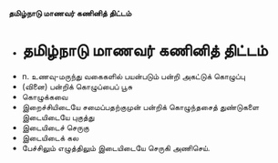 **தமிழ்நாடு மாணவர் கணினித் திட்டம்**
- # தமிழ்நாடு மாணவர் கணினித் திட்டம்
- n. உணவு-மருந்து வகைகளில் பயன்படும் பன்றி அகட்டுக் கொழுப்பு
- (வினை) பன்றிக் கொழுப்பைப் பூசு
- கொழுக்கவை
- இறைச்சியிடையே சமைப்பதற்குமுன் பன்றிக் கொழுந்தசைத் துண்டுகளை இடையிடையே புகுத்து
- இடையிடைச் செருகு
- இடையிடைக் கல
- பேச்சிலும் எழுத்திலும் இடையிடையே செருகி அணிசெய்.

